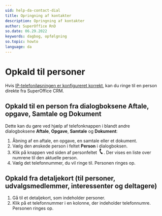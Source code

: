 ```yaml
---
uid: help-da-contact-dial
title: Opringning af kontakter
description: Opringning af kontakter
author: SuperOffice RnD
so.date: 06.29.2022
keywords: dagbog, opfølgning
so.topic: howto
language: da
---
```


# Opkald til personer

Hvis [IP-telefoniløsningen er konfigureret korrekt][1], kan du ringe til en person direkte fra SuperOffice CRM.

## Opkald til en person fra dialogboksene Aftale, opgave, Samtale og Dokument

Dette kan du gøre ved hjælp af telefonknappen i blandt andre dialogboksene **Aftale**, **Opgave**, **Samtale** og **Dokument**:

1. Åbning af en aftale, en opgave, en samtale eller et dokument.
2. Vælg den ønskede person i feltet **Person** i dialogboksen.
3. Klik på knappen ved siden af personfeltet ![ikon][img1]. Der vises en liste over numrene til den aktuelle person.
4. Vælg det telefonnummer, du vil ringe til. Personen ringes op.

## Opkald fra detaljekort (til personer, udvalgsmedlemmer, interessenter og deltagere)

1. Gå til et detaljekort, som indeholder personer.
2. Klik på et telefonnummer i en kolonne, der indeholder telefonnumre. Personen ringes op.

<!-- Referenced links -->
[1]: preferences.md

<!-- Referenced images -->
[img1]: ../../../../../common/icons/phone.png
